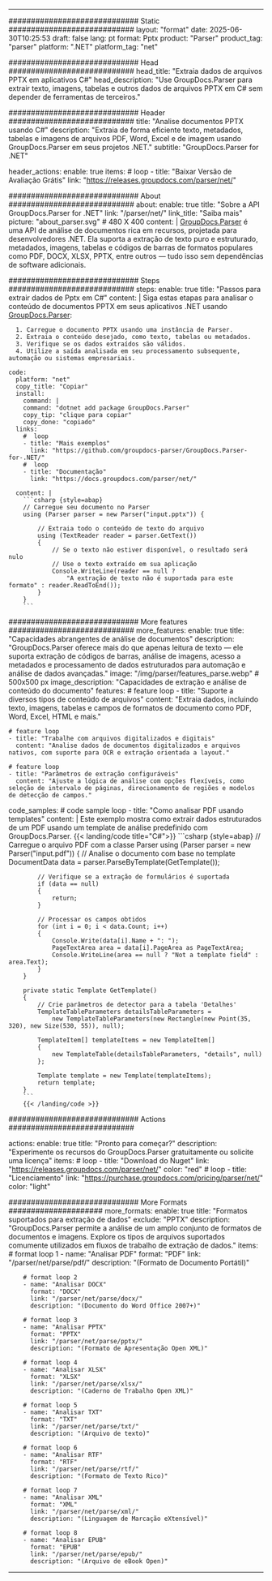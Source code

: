 


---
############################# Static ############################
layout: "format"
date:  2025-06-30T10:25:53
draft: false
lang: pt
format: Pptx
product: "Parser"
product_tag: "parser"
platform: ".NET"
platform_tag: "net"

############################# Head ############################
head_title: "Extraia dados de arquivos PPTX em aplicativos C#"
head_description: "Use GroupDocs.Parser para extrair texto, imagens, tabelas e outros dados de arquivos PPTX em C# sem depender de ferramentas de terceiros."

############################# Header ############################
title: "Analise documentos PPTX usando C#" 
description: "Extraia de forma eficiente texto, metadados, tabelas e imagens de arquivos PDF, Word, Excel e de imagem usando GroupDocs.Parser em seus projetos .NET."
subtitle: "GroupDocs.Parser for .NET" 

header_actions:
  enable: true
  items:
    #  loop
    - title: "Baixar Versão de Avaliação Grátis"
      link: "https://releases.groupdocs.com/parser/net/"
      
############################# About ############################
about:
    enable: true
    title: "Sobre a API GroupDocs.Parser for .NET"
    link: "/parser/net/"
    link_title: "Saiba mais"
    picture: "about_parser.svg" # 480 X 400
    content: |
       [GroupDocs.Parser](/parser/net/) é uma API de análise de documentos rica em recursos, projetada para desenvolvedores .NET. Ela suporta a extração de texto puro e estruturado, metadados, imagens, tabelas e códigos de barras de formatos populares como PDF, DOCX, XLSX, PPTX, entre outros — tudo isso sem dependências de software adicionais.

############################# Steps ############################
steps:
    enable: true
    title: "Passos para extrair dados de Pptx em C#"
    content: |
      Siga estas etapas para analisar o conteúdo de documentos PPTX em seus aplicativos .NET usando [GroupDocs.Parser](/parser/net/):
      
      1. Carregue o documento PPTX usando uma instância de Parser.
      2. Extraia o conteúdo desejado, como texto, tabelas ou metadados.
      3. Verifique se os dados extraídos são válidos.
      4. Utilize a saída analisada em seu processamento subsequente, automação ou sistemas empresariais.
   
    code:
      platform: "net"
      copy_title: "Copiar"
      install:
        command: |
        command: "dotnet add package GroupDocs.Parser"
        copy_tip: "clique para copiar"
        copy_done: "copiado"
      links:
        #  loop
        - title: "Mais exemplos"
          link: "https://github.com/groupdocs-parser/GroupDocs.Parser-for-.NET/"
        #  loop
        - title: "Documentação"
          link: "https://docs.groupdocs.com/parser/net/"
          
      content: |
        ```csharp {style=abap}
        // Carregue seu documento no Parser
        using (Parser parser = new Parser("input.pptx")) {

            // Extraia todo o conteúdo de texto do arquivo
            using (TextReader reader = parser.GetText()) 
            {
                // Se o texto não estiver disponível, o resultado será nulo
                // Use o texto extraído em sua aplicação
                Console.WriteLine(reader == null ? 
                    "A extração de texto não é suportada para este formato" : reader.ReadToEnd());
            }
        }
        ```  

############################# More features ############################
more_features:
  enable: true
  title: "Capacidades abrangentes de análise de documentos"
  description: "GroupDocs.Parser oferece mais do que apenas leitura de texto — ele suporta extração de códigos de barras, análise de imagens, acesso a metadados e processamento de dados estruturados para automação e análise de dados avançadas."
  image: "/img/parser/features_parse.webp" # 500x500 px
  image_description: "Capacidades de extração e análise de conteúdo do documento"
  features:
    # feature loop
    - title: "Suporte a diversos tipos de conteúdo de arquivos"
      content: "Extraia dados, incluindo texto, imagens, tabelas e campos de formatos de documento como PDF, Word, Excel, HTML e mais."

    # feature loop
    - title: "Trabalhe com arquivos digitalizados e digitais"
      content: "Analise dados de documentos digitalizados e arquivos nativos, com suporte para OCR e extração orientada a layout."

    # feature loop
    - title: "Parâmetros de extração configuráveis"
      content: "Ajuste a lógica de análise com opções flexíveis, como seleção de intervalo de páginas, direcionamento de regiões e modelos de detecção de campos."
      
  code_samples:
    # code sample loop
    - title: "Como analisar PDF usando templates"
      content: |
        Este exemplo mostra como extrair dados estruturados de um PDF usando um template de análise predefinido com GroupDocs.Parser.
        {{< landing/code title="C#">}}
        ```csharp {style=abap}
        //  Carregue o arquivo PDF com a classe Parser
        using (Parser parser = new Parser("input.pdf"))
        {
            // Analise o documento com base no template
            DocumentData data = parser.ParseByTemplate(GetTemplate());

            // Verifique se a extração de formulários é suportada
            if (data == null)
            {
                return;
            }

            // Processar os campos obtidos
            for (int i = 0; i < data.Count; i++)
            {
                Console.Write(data[i].Name + ": ");
                PageTextArea area = data[i].PageArea as PageTextArea;
                Console.WriteLine(area == null ? "Not a template field" : area.Text);
            }
        }

        private static Template GetTemplate()
        {
            // Crie parâmetros de detector para a tabela 'Detalhes'
            TemplateTableParameters detailsTableParameters = 
                new TemplateTableParameters(new Rectangle(new Point(35, 320), new Size(530, 55)), null);

            TemplateItem[] templateItems = new TemplateItem[]
            {
                new TemplateTable(detailsTableParameters, "details", null)
            };

            Template template = new Template(templateItems);
            return template;
        }
        ```
        {{< /landing/code >}}


############################# Actions ############################

actions:
  enable: true
  title: "Pronto para começar?"
  description: "Experimente os recursos do GroupDocs.Parser gratuitamente ou solicite uma licença"
  items:
    #  loop
    - title: "Download do Nuget"
      link: "https://releases.groupdocs.com/parser/net/"
      color: "red"
        #  loop
    - title: "Licenciamento"
      link: "https://purchase.groupdocs.com/pricing/parser/net/"
      color: "light"


############################# More Formats #####################
more_formats:
    enable: true
    title: "Formatos suportados para extração de dados"
    exclude: "PPTX"
    description: "GroupDocs.Parser permite a análise de um amplo conjunto de formatos de documentos e imagens. Explore os tipos de arquivos suportados comumente utilizados em fluxos de trabalho de extração de dados."
    items: 
        # format loop 1
        - name: "Analisar PDF"
          format: "PDF"
          link: "/parser/net/parse/pdf/"
          description: "(Formato de Documento Portátil)"
          
        # format loop 2
        - name: "Analisar DOCX"
          format: "DOCX"
          link: "/parser/net/parse/docx/"
          description: "(Documento do Word Office 2007+)"
          
        # format loop 3
        - name: "Analisar PPTX"
          format: "PPTX"
          link: "/parser/net/parse/pptx/"
          description: "(Formato de Apresentação Open XML)"
          
        # format loop 4
        - name: "Analisar XLSX"
          format: "XLSX"
          link: "/parser/net/parse/xlsx/"
          description: "(Caderno de Trabalho Open XML)"
          
        # format loop 5
        - name: "Analisar TXT"
          format: "TXT"
          link: "/parser/net/parse/txt/"
          description: "(Arquivo de texto)"
          
        # format loop 6
        - name: "Analisar RTF"
          format: "RTF"
          link: "/parser/net/parse/rtf/"
          description: "(Formato de Texto Rico)"
          
        # format loop 7
        - name: "Analisar XML"
          format: "XML"
          link: "/parser/net/parse/xml/"
          description: "(Linguagem de Marcação eXtensível)"
          
        # format loop 8
        - name: "Analisar EPUB"
          format: "EPUB"
          link: "/parser/net/parse/epub/"
          description: "(Arquivo de eBook Open)"
         
          

---